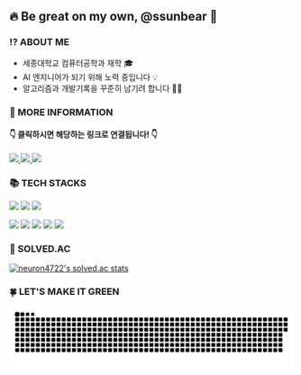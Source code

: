 ## 🔥 Be great on my own, @ssunbear 🐻

### ⁉️ ABOUT ME
- 세종대학교 컴퓨터공학과 재학 🎓
- AI 엔지니어가 되기 위해 노력 중입니다 💡
- 알고리즘과 개발기록을 꾸준히 남기려 합니다 ✍🏻

### 📃 MORE INFORMATION
####   👇 클릭하시면 해당하는 링크로 연결됩니다! 👇
<a href="https://ssunbear.notion.site/ea1f7e630a0346bdbf19a5407c9e1592"/>
  <img src="https://img.shields.io/badge/Notion-000000.svg?&style=for-the-badge&logo=Notion&logoColor=white"/> </a>
<a href="https://define-me.tistory.com/"/>
   <img src="https://img.shields.io/badge/Tistory-FD5F07.svg?&style=for-the-badge&logo=Tistory&logoColor=white"/> </a>
<a href="https://blog.naver.com/define_me">
   <img src="https://img.shields.io/badge/BLOG-03C75A.svg?&style=for-the-badge&logo=Naver&logoColor=white"/> </a>


### 📚 TECH STACKS
<img src="https://img.shields.io/badge/Python-3776AB?style=for-the-badge&logo=Python&logoColor=white"> <img src="https://img.shields.io/badge/PyTorch-EE4C2C?style=for-the-badge&logo=PyTorch&logoColor=white"> <img src="https://img.shields.io/badge/TensorFlow-FF6F00?style=for-the-badge&logo=TensorFlow&logoColor=white">  

<img src="https://img.shields.io/badge/java-007396?style=for-the-badge&logo=java&logoColor=white"> <img src="https://img.shields.io/badge/spring-6DB33F?style=for-the-badge&logo=spring&logoColor=white"> <img src="https://img.shields.io/badge/postgresql-4169E1?style=for-the-badge&logo=postgresql&logoColor=white"> <img src="https://img.shields.io/badge/Docker-2496ED?style=for-the-badge&logo=Docker&logoColor=white"> <img src="https://img.shields.io/badge/Git-F05032?style=for-the-badge&logo=Git&logoColor=white"> 

### 📜 SOLVED.AC
[![neuron4722's solved.ac stats](https://github-readme-solvedac.hyp3rflow.vercel.app/api/?handle=neuron4722)](https://solved.ac/profile/neuron4722)

### 🍀 LET'S MAKE IT GREEN
<p align="center"> <img width="1000" src="github-snake.svg" alt="snake"/> </p>
